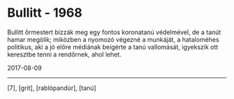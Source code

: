 # Bullitt - 1968

Bullitt őrmestert bízzák meg egy fontos koronatanú védelmével, de a tanút hamar megölik; miközben a nyomozó végezné a munkáját, a hataloméhes politikus, aki a jó előre médiának beígérte a tanú vallomását, igyekszik ott keresztbe tenni a rendőrnek, ahol lehet.

2017-08-09

----

[7], [grit], [rablópandúr], [tanú]
